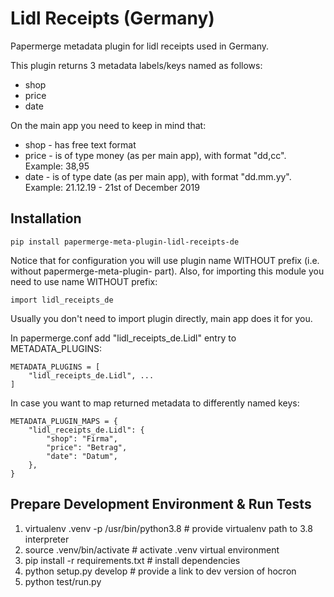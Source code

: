 Lidl Receipts (Germany) 
=======================

Papermerge metadata plugin for lidl receipts  used in Germany.

This plugin returns 3 metadata labels/keys named as follows:

* shop
* price
* date

On the main app you need to keep in mind that:

* shop - has free text format
* price - is of type money (as per main app), with
    format "dd,cc". Example: 38,95
* date - is of type date (as per main app), with
    format "dd.mm.yy". Example: 21.12.19 - 21st of December 2019

## Installation

    pip install papermerge-meta-plugin-lidl-receipts-de

Notice that for configuration you will use plugin name WITHOUT prefix (i.e.
without papermerge-meta-plugin- part).
Also, for importing this module you need to use name WITHOUT prefix:

    import lidl_receipts_de

Usually you don't need to import plugin directly, main app does it for you.

In papermerge.conf add "lidl_receipts_de.Lidl" entry to METADATA_PLUGINS:

    METADATA_PLUGINS = [
        "lidl_receipts_de.Lidl", ...
    ]

In case you want to map returned metadata to differently named keys:


    METADATA_PLUGIN_MAPS = {
        "lidl_receipts_de.Lidl": {
            "shop": "Firma",
            "price": "Betrag",
            "date": "Datum",
        },
    }



## Prepare Development Environment & Run Tests
    
1. virtualenv .venv -p /usr/bin/python3.8  # provide virtualenv path to 3.8 interpreter
2. source .venv/bin/activate  # activate .venv virtual environment
3. pip install -r requirements.txt # install dependencies
4. python setup.py develop  # provide a link to dev version of hocron
5. python test/run.py

